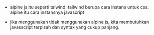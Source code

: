 - alpine js itu seperti talwind. tailwind berupa cara instans untuk css. alpine itu cara instansnya javascript

- jika menggunakan tidak menggunakan alpine js, kita membutuhkan javasacript terpisah dan syntax yang cukup panjang.
